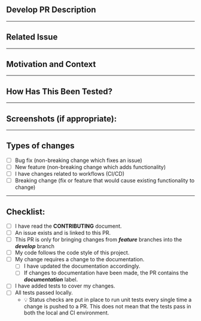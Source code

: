 <!-- Provide a short general summary of your changes in the Title above -->

## Develop PR Description
<!-- Describe your changes in detail -->

---

## Related Issue
<!-- This project only accepts pull requests related to open issues -->
<!-- If suggesting a new feature or change, please discuss it in an issue first -->
<!-- If fixing a bug, there should be an issue describing it with steps to reproduce -->
<!-- Please provide a link to the issue here and the issue should be linked to the pull request -->

---

## Motivation and Context
<!-- Why is this change required? What problem does it solve? -->

---

## How Has This Been Tested?
<!-- Please describe in detail how you tested your changes. -->
<!--
    Include details of your testing environment, and the tests you ran to
    see how your change affects other areas of the code, etc.
    This can also include testing using the testing application included in the solution
-->

---

## Screenshots (if appropriate):

---

## Types of changes
<!-- What types of changes does your code introduce? Put an `x` in all the boxes that apply: -->
- [ ] Bug fix (non-breaking change which fixes an issue)
- [ ] New feature (non-breaking change which adds functionality)
- [ ] I have changes related to workflows (CI/CD)
- [ ] Breaking change (fix or feature that would cause existing functionality to change)

---

## Checklist:
<!-- Go over all the following points, and put an `x` in all the boxes that apply. -->
<!-- If you're unsure about any of these, don't hesitate to ask. We're here to help! -->
- [ ] I have read the **CONTRIBUTING** document.
- [ ] An issue exists and is linked to this PR.
- [ ] This PR is only for bringing changes from ***feature*** branches into the ***develop*** branch
- [ ] My code follows the code style of this project.
- [ ] My change requires a change to the documentation.
  - [ ] I have updated the documentation accordingly.
  - [ ] If changes to documentation have been made, the PR contains the ***documentation*** label.
- [ ] I have added tests to cover my changes.
- [ ] All tests passed locally.
  - 💡 Status checks are put in place to run unit tests every single time a change is pushed to a PR.  This does not mean that the tests pass in both the local and CI environment.
